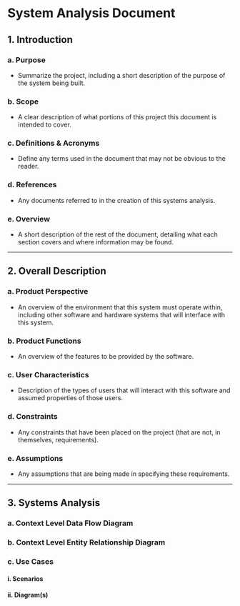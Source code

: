 # System Analysis Document

## 1. Introduction

### a. Purpose
- Summarize the project, including a short description of the purpose of the system being built.

### b. Scope
- A clear description of what portions of this project this document is intended to cover.

### c. Definitions & Acronyms
- Define any terms used in the document that may not be obvious to the reader.

### d. References
- Any documents referred to in the creation of this systems analysis.

### e. Overview
- A short description of the rest of the document, detailing what each section covers and where information may be found.

---

## 2. Overall Description

### a. Product Perspective
- An overview of the environment that this system must operate within, including other software and hardware systems that will interface with this system.

### b. Product Functions
- An overview of the features to be provided by the software.

### c. User Characteristics
- Description of the types of users that will interact with this software and assumed properties of those users.

### d. Constraints
- Any constraints that have been placed on the project (that are not, in themselves, requirements).

### e. Assumptions
- Any assumptions that are being made in specifying these requirements.

---

## 3. Systems Analysis

### a. Context Level Data Flow Diagram

### b. Context Level Entity Relationship Diagram

### c. Use Cases
#### i. Scenarios
#### ii. Diagram(s)
